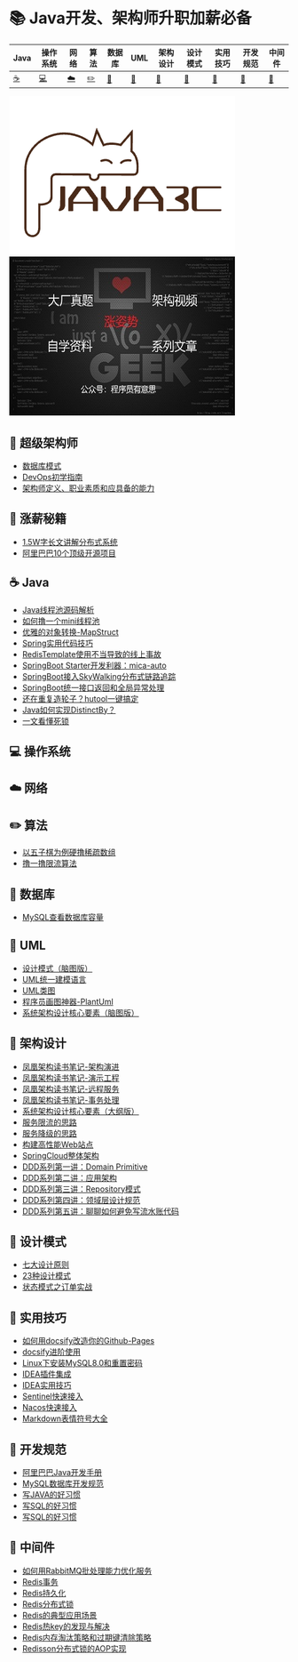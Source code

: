 

# 📚 Java开发、架构师升职加薪必备

| Java        | 操作系统    | 网络        | 算法                | 数据库      | UML         | 架构设计    | 设计模式    | 实用技巧    | 开发规范     | 中间件              |
| ----------- | ----------- | ----------- | ------------------- | ----------- | ----------- | ----------- | ----------- | ----------- | ------------ | ------------------- |
| [☕](#nav-1) | [💻](#nav-1) | [☁️](#nav-3) | [✏️](#nav-4) | [💾](#nav-5) | [📐](#nav-6) | [👑](#nav-7) | [🎯](#nav-8) | [🔧](#nav-9) | [📘](#nav-10) | [🚀](#nav-10) |

![logo](assets/rameo/logo.png)
![poster](assets/rameo/poster.jpg)

## 📝 超级架构师
- [数据库模式](/Architect/数据库模式.md)
- [DevOps初学指南](/Architect/DevOps初学指南.md)
- [架构师定义、职业素质和应具备的能力](/Architect/架构师定义、职业素质和应具备的能力.md)

## 💸 涨薪秘籍
- [1.5W字长文讲解分布式系统](/SalaryIncrease/1.5W字长文讲解分布式系统.md)
- [阿里巴巴10个顶级开源项目](/SalaryIncrease/阿里巴巴10个顶级开源项目.md)

<span id="nav-1"></span>

## ☕ Java
- [Java线程池源码解析](/Java/Java线程池源码解析.md)
- [如何撸一个mini线程池](/Java/如何撸一个mini线程池.md)
- [优雅的对象转换-MapStruct](/Java/优雅的对象转换-MapStruct.md)
- [Spring实用代码技巧](/Java/Spring/Spring实用代码技巧.md)
- [RedisTemplate使用不当导致的线上事故](/Java/Spring/RedisTemplate使用不当导致的线上事故.md)
- [SpringBoot Starter开发利器：mica-auto](/Java/SpringBoot/mica-auto.md)
- [SpringBoot接入SkyWalking分布式链路追踪](/Java/SpringBoot/SpringBoot接入SkyWalking分布式链路追踪.md)
- [SpringBoot统一接口返回和全局异常处理](/Java/SpringBoot/SpringBoot统一接口返回和全局异常处理.md)
- [还在重复造轮子？hutool一键搞定](/Java/还在重复造轮子？hutool一键搞定.md)
- [Java如何实现DistinctBy？](/Java/Java如何实现DistinctBy.md)
- [一文看懂死锁](/Java/一文看懂死锁.md)

<span id="nav-2"></span>

## 💻 操作系统
<span id="nav-3"></span>

## ☁️ 网络
<span id="nav-4"></span>

## ✏️ 算法

- [以五子棋为例硬撸稀疏数组](/Algorithm/以五子棋为例硬撸稀疏数组.md)
- [撸一撸限流算法](/Algorithm/撸一撸限流算法.md)

<span id="nav-5"></span>

## 💾 数据库
- [MySQL查看数据库容量](/Database/MySQL查看数据库容量.md)

<span id="nav-6"></span>
## 📐 UML
- [设计模式（脑图版）](/UML/设计模式（脑图版）.md)
- [UML统一建模语言](/UML/UML统一建模语言.md)
- [UML类图](/UML/UML类图.md)
- [程序员画图神器-PlantUml](/UML/程序员画图神器-PlantUml.md)
- [系统架构设计核心要素（脑图版）](/UML/系统架构设计核心要素（脑图版）.md)

<span id="nav-7"></span>

## 👑 架构设计
- [凤凰架构读书笔记-架构演进](/Architecture/凤凰架构读书笔记-架构演进.md)
- [凤凰架构读书笔记-演示工程](/Architecture/凤凰架构读书笔记-演示工程.md)
- [凤凰架构读书笔记-远程服务](/Architecture/凤凰架构读书笔记-远程服务.md)
- [凤凰架构读书笔记-事务处理](/Architecture/凤凰架构读书笔记-事务处理.md)
- [系统架构设计核心要素（大纲版）](/Architecture/系统架构设计核心要素（大纲版）.md)
- [服务限流的思路](/Architecture/服务限流的思路.md)
- [服务降级的思路](/Architecture/服务降级的思路.md)
- [构建高性能Web站点](/Architecture/构建高性能Web站点.md)
- [SpringCloud整体架构](/Architecture/SpringCloud/SpringCloud整体架构.md)
- [DDD系列第一讲：Domain Primitive](/Architecture/DDD/DDD系列第一讲：Domain-Primitive.md)
- [DDD系列第二讲：应用架构](/Architecture/DDD/DDD系列第二讲：应用架构.md)
- [DDD系列第三讲：Repository模式](/Architecture/DDD/DDD系列第三讲：Repository模式.md)
- [DDD系列第四讲：领域层设计规范](/Architecture/DDD/DDD系列第四讲：领域层设计规范.md)
- [DDD系列第五讲：聊聊如何避免写流水账代码](/Architecture/DDD/DDD系列第五讲：聊聊如何避免写流水账代码.md)

<span id="nav-8"></span>

## 🎯 设计模式

- [七大设计原则](/DesignPattern/七大设计原则.md)
- [23种设计模式](/DesignPattern/23种设计模式.md)
- [状态模式之订单实战](/DesignPattern/状态模式之订单实战.md)

<span id="nav-9"></span>

## 🔧 实用技巧
- [如何用docsify改造你的Github-Pages](/Skill/如何用docsify改造你的Github-Pages.md)
- [docsify进阶使用](/Skill/docsify进阶使用.md)
- [Linux下安装MySQL8.0和重置密码](/Skill/Linux下安装MySQL8.0和重置密码.md)
- [IDEA插件集成](/Skill/IDEA插件集成.md)
- [IDEA实用技巧](/Skill/IDEA实用技巧.md)
- [Sentinel快速接入](/Skill/Sentinel快速接入.md)
- [Nacos快速接入](/Skill/Nacos快速接入.md)
- [Markdown表情符号大全](/Skill/Markdown表情符号大全.md)

<span id="nav-10"></span>

## 📘 开发规范
- [阿里巴巴Java开发手册](/Specification/阿里巴巴Java开发手册.md)
- [MySQL数据库开发规范](/Specification/MySQL数据库开发规范.md)
- [写JAVA的好习惯](/Specification/写JAVA的好习惯.md)
- [写SQL的好习惯](/Specification/写SQL的好习惯.md)
- [写SQL的好习惯](/Specification/写SQL的好习惯.md)

<span id="nav-11"></span>

## 🚀 中间件
- [如何用RabbitMQ批处理能力优化服务](/Middleware/MQ/如何用RabbitMQ批处理能力优化服务.md)
- [Redis事务](/Middleware/Redis/Redis事务.md)
- [Redis持久化](/Middleware/Redis/Redis持久化.md)
- [Redis分布式锁](/Middleware/Redis/Redis分布式锁.md)
- [Redis的典型应用场景](/Middleware/Redis/Redis的应用场景.md)
- [Redis热key的发现与解决](/Middleware/Redis/Redis热key的发现与解决.md)
- [Redis内存淘汰策略和过期键清除策略](/Middleware/Redis/Redis内存淘汰策略和过期键清除策略.md)
- [Redisson分布式锁的AOP实现](/Middleware/Redis/Redisson分布式锁的AOP实现.md)

